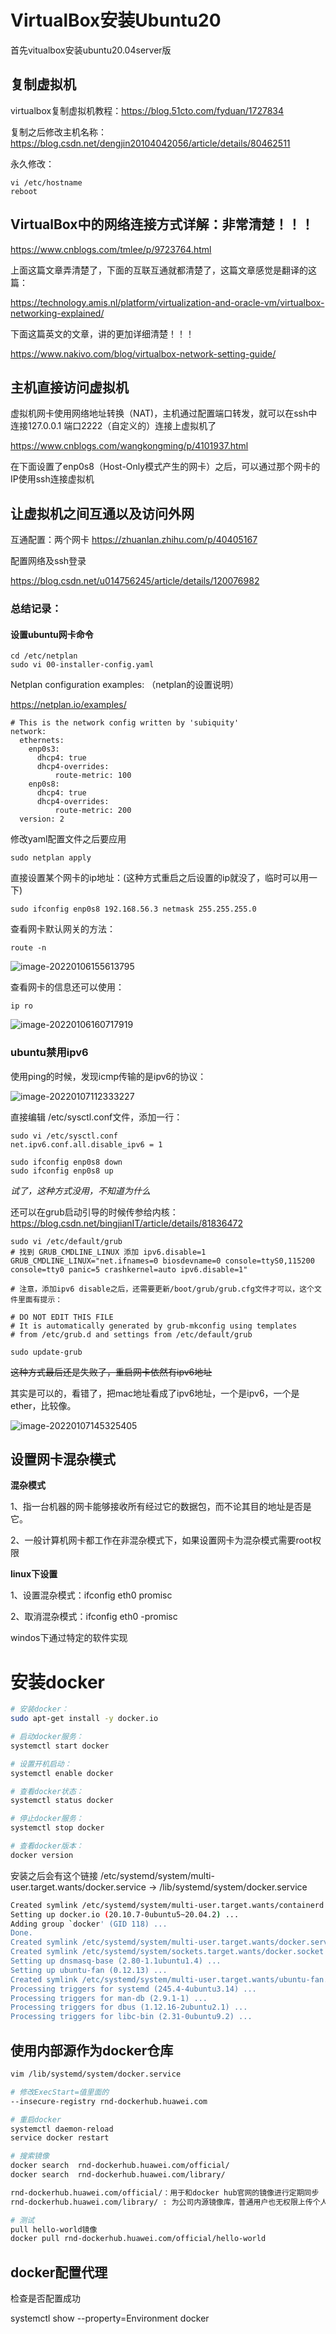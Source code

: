 # VirtualBox安装Ubuntu20

首先vitualbox安装ubuntu20.04server版



## 复制虚拟机

virtualbox复制虚拟机教程：https://blog.51cto.com/fyduan/1727834

复制之后修改主机名称：https://blog.csdn.net/dengjin20104042056/article/details/80462511

永久修改：

```
vi /etc/hostname
reboot
```



## VirtualBox中的网络连接方式详解：非常清楚！！！

https://www.cnblogs.com/tmlee/p/9723764.html

上面这篇文章弄清楚了，下面的互联互通就都清楚了，这篇文章感觉是翻译的这篇：

https://technology.amis.nl/platform/virtualization-and-oracle-vm/virtualbox-networking-explained/



下面这篇英文的文章，讲的更加详细清楚！！！

https://www.nakivo.com/blog/virtualbox-network-setting-guide/





## 主机直接访问虚拟机

虚拟机网卡使用网络地址转换（NAT)，主机通过配置端口转发，就可以在ssh中连接127.0.0.1 端口2222（自定义的）连接上虚拟机了

https://www.cnblogs.com/wangkongming/p/4101937.html

在下面设置了enp0s8（Host-Only模式产生的网卡）之后，可以通过那个网卡的IP使用ssh连接虚拟机



## 让虚拟机之间互通以及访问外网

互通配置：两个网卡
https://zhuanlan.zhihu.com/p/40405167

配置网络及ssh登录

https://blog.csdn.net/u014756245/article/details/120076982



### 总结记录：

#### 设置ubuntu网卡命令

```
cd /etc/netplan
sudo vi 00-installer-config.yaml
```



Netplan configuration examples: （netplan的设置说明）

https://netplan.io/examples/

```
# This is the network config written by 'subiquity'
network:
  ethernets:
    enp0s3:
      dhcp4: true
      dhcp4-overrides:
          route-metric: 100
    enp0s8:
      dhcp4: true
      dhcp4-overrides:
          route-metric: 200
  version: 2
```

修改yaml配置文件之后要应用

```
sudo netplan apply
```



直接设置某个网卡的ip地址：(这种方式重启之后设置的ip就没了，临时可以用一下)

```
sudo ifconfig enp0s8 192.168.56.3 netmask 255.255.255.0
```

查看网卡默认网关的方法：

```
route -n
```

![image-20220106155613795](VirtualBox安装Ubuntu20.assets/image-20220106155613795.png)



查看网卡的信息还可以使用：

```
ip ro
```

![image-20220106160717919](VirtualBox安装Ubuntu20.assets/image-20220106160717919.png)



### ubuntu禁用ipv6

使用ping的时候，发现icmp传输的是ipv6的协议：

![image-20220107112333227](VirtualBox安装Ubuntu20.assets/image-20220107112333227.png)

直接编辑 /etc/sysctl.conf文件，添加一行：

```shell
sudo vi /etc/sysctl.conf
net.ipv6.conf.all.disable_ipv6 = 1

sudo ifconfig enp0s8 down
sudo ifconfig enp0s8 up
```

*试了，这种方式没用，不知道为什么*



还可以在grub启动引导的时候传参给内核：https://blog.csdn.net/bingjianIT/article/details/81836472

```
sudo vi /etc/default/grub
# 找到 GRUB_CMDLINE_LINUX 添加 ipv6.disable=1
GRUB_CMDLINE_LINUX="net.ifnames=0 biosdevname=0 console=ttyS0,115200 console=tty0 panic=5 crashkernel=auto ipv6.disable=1"

# 注意，添加ipv6 disable之后，还需要更新/boot/grub/grub.cfg文件才可以，这个文件里面有提示：

# DO NOT EDIT THIS FILE
# It is automatically generated by grub-mkconfig using templates
# from /etc/grub.d and settings from /etc/default/grub

sudo update-grub
```

~~这种方式最后还是失败了，重启网卡依然有ipv6地址~~

其实是可以的，看错了，把mac地址看成了ipv6地址，一个是ipv6，一个是ether，比较像。

![image-20220107145325405](VirtualBox安装Ubuntu20.assets/image-20220107145325405.png)



## 设置网卡混杂模式

**混杂模式**

1、指一台机器的网卡能够接收所有经过它的数据包，而不论其目的地址是否是它。

2、一般计算机网卡都工作在非混杂模式下，如果设置网卡为混杂模式需要root权限

**linux下设置**

1、设置混杂模式：ifconfig eth0 promisc

2、取消混杂模式：ifconfig eth0 -promisc

windos下通过特定的软件实现



# 安装docker

```bash
# 安装docker：
sudo apt-get install -y docker.io

# 启动docker服务：
systemctl start docker

# 设置开机启动：
systemctl enable docker

# 查看docker状态：
systemctl status docker

# 停止docker服务：
systemctl stop docker

# 查看docker版本：
docker version
```

安装之后会有这个链接 /etc/systemd/system/multi-user.target.wants/docker.service → /lib/systemd/system/docker.service

```bash
Created symlink /etc/systemd/system/multi-user.target.wants/containerd.service → /lib/systemd/system/containerd.service.
Setting up docker.io (20.10.7-0ubuntu5~20.04.2) ...
Adding group `docker' (GID 118) ...
Done.
Created symlink /etc/systemd/system/multi-user.target.wants/docker.service → /lib/systemd/system/docker.service.
Created symlink /etc/systemd/system/sockets.target.wants/docker.socket → /lib/systemd/system/docker.socket.
Setting up dnsmasq-base (2.80-1.1ubuntu1.4) ...
Setting up ubuntu-fan (0.12.13) ...
Created symlink /etc/systemd/system/multi-user.target.wants/ubuntu-fan.service → /lib/systemd/system/ubuntu-fan.service.
Processing triggers for systemd (245.4-4ubuntu3.14) ...
Processing triggers for man-db (2.9.1-1) ...
Processing triggers for dbus (1.12.16-2ubuntu2.1) ...
Processing triggers for libc-bin (2.31-0ubuntu9.2) ...

```



## 使用内部源作为docker仓库

```bash
vim /lib/systemd/system/docker.service

# 修改ExecStart=值里面的
--insecure-registry rnd-dockerhub.huawei.com 

# 重启docker 
systemctl daemon-reload
service docker restart

# 搜索镜像
docker search  rnd-dockerhub.huawei.com/official/
docker search  rnd-dockerhub.huawei.com/library/

rnd-dockerhub.huawei.com/official/：用于和docker hub官网的镜像进行定期同步
rnd-dockerhub.huawei.com/library/ : 为公司内源镜像库，普通用户也无权限上传个人镜像.

# 测试
pull hello-world镜像
docker pull rnd-dockerhub.huawei.com/official/hello-world 
```



## docker配置代理



检查是否配置成功

systemctl show --property=Environment docker